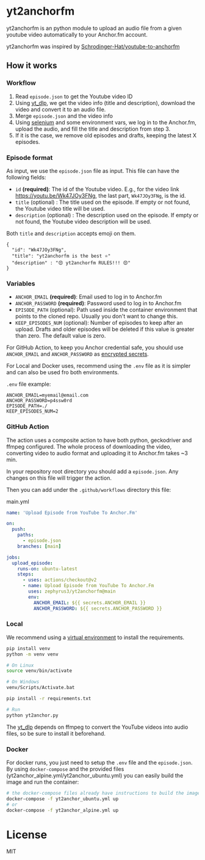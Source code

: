 # yt2anchorfm

yt2anchorfm is an python module to upload an audio file from a given youtube video automatically to your Anchor.fm account.

yt2anchorfm was inspired by [Schrodinger-Hat/youtube-to-anchorfm](https://github.com/Schrodinger-Hat/youtube-to-anchorfm)

## How it works

### Workflow

1. Read `episode.json` to get the Youtube video ID
2. Using [yt_dlp](https://github.com/yt-dlp/yt-dlp), we get the video info (title and description), download the video and convert it to an audio file.
3. Merge `episode.json` and the video info
4. Using [selenium](https://github.com/SeleniumHQ/selenium) and some environment vars, we log in to the Anchor.fm, upload the audio, and fill the title and description from step 3.
5. If it is the case, we remove old episodes and drafts, keeping the latest X episodes.

### Episode format

As input, we use the `episode.json` file as input. This file can have the following fields:

- `id` **(required)**: The id of the Youtube video. E.g., for the video link https://youtu.be/Wk47JOy3FNg, the last part, `Wk47JOy3FNg`, is the id.
- `title` (optional) : The title used on the episode. If empty or not found, the Youtube video title will be used.
- `description` (optional) : The description used on the episode. If empty or not found, the Youtube video description will be used.

Both `title` and `description` accepts emoji on them.

```
{
  "id": "Wk47JOy3FNg",
  "title": "yt2anchorfm is the best ⭐"
  "description" : "😍 yt2anchorfm RULES!!! 😍"
}
```

### Variables

- `ANCHOR_EMAIL` **(required)**: Email used to log in to  Anchor.fm
- `ANCHOR_PASSWORD` **(required)**: Password used to log in to Anchor.fm
- `EPISODE_PATH` (optional): Path used inside the container environment that points to the cloned repo. Usually you don't want to change this.
- `KEEP_EPISODES_NUM` (optional): Number of episodes to keep after an upload. Drafts and older episodes will be deleted if this value is greater than zero. The default value is zero.

For GitHub Action, to keep you Anchor credential safe, you should use `ANCHOR_EMAIL` and `ANCHOR_PASSWORD` as [encrypted secrets](https://docs.github.com/en/free-pro-team@latest/actions/reference/encrypted-secrets#creating-encrypted-secrets-for-a-repository).

For Local and Docker uses, recommend using the `.env` file as it is simpler and can also be used fro both environments.

`.env` file example:
```.env
ANCHOR_EMAIL=myemail@email.com
ANCHOR_PASSWORD=p4ssw0rd
EPISODE_PATH=./
KEEP_EPISODES_NUM=2
```

### GitHub Action
The action uses a composite action to have both python, geckodriver and ffmpeg configured. The whole process of downloading the video, converting video to audio format and uploading it to Anchor.fm takes ~3 min.

In your repository root directory you should add a `episode.json`. Any changes on this file will trigger the action.

Then you can add under the `.github/workflows` directory this file:

main.yml
```yml
name: 'Upload Episode from YouTube To Anchor.Fm'

on:
  push:
    paths:
      - episode.json
    branches: [main]

jobs:
  upload_episode:
    runs-on: ubuntu-latest
    steps:
      - uses: actions/checkout@v2
      - name: Upload Episode from YouTube To Anchor.Fm
        uses: zephyrus3/yt2anchorfm@main
        env:
          ANCHOR_EMAIL: ${{ secrets.ANCHOR_EMAIL }}
          ANCHOR_PASSWORD: ${{ secrets.ANCHOR_PASSWORD }}
```

### Local

We recommend using a [virtual environment](https://docs.python.org/pt-br/3/library/venv.html) to install the requirements.

```sh
pip install venv
python -m venv venv

# On Linux
source venv/bin/activate

# On Windows
venv/Scripts/Activate.bat

pip install -r requirements.txt

# Run
python yt2anchor.py
```

The [yt_dlp](https://github.com/yt-dlp/yt-dlp) depends on ffmpeg to convert the YouTube videos into audio files, so be sure to install it beforehand.

### Docker
For docker runs, you just need to setup the `.env` file and the `episode.json`. By using `docker-compose` and the provided files (yt2anchor_alpine.yml/yt2anchor_ubuntu.yml) you can easily build the image and run the container:

```sh
# the docker-compose files already have instructions to build the image
docker-compose -f yt2anchor_ubuntu.yml up
# or
docker-compose -f yt2anchor_alpine.yml up
```

# License
MIT
